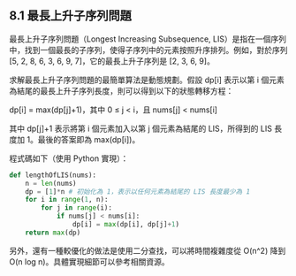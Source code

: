 ## 8.1 最長上升子序列問題

最長上升子序列問題（Longest Increasing Subsequence, LIS）是指在一個序列中，找到一個最長的子序列，使得子序列中的元素按照升序排列。例如，對於序列 [5, 2, 8, 6, 3, 6, 9, 7]，它的最長上升子序列是 [2, 3, 6, 9]。

求解最長上升子序列問題的最簡單算法是動態規劃。假設 dp[i] 表示以第 i 個元素為結尾的最長上升子序列長度，則可以得到以下的狀態轉移方程：

dp[i] = max(dp[j]+1)，其中 0 ≤ j < i，且 nums[j] < nums[i]

其中 dp[j]+1 表示將第 i 個元素加入以第 j 個元素為結尾的 LIS，所得到的 LIS 長度加 1。最後的答案即為 max(dp[i])。

程式碼如下（使用 Python 實現）：

```py
def lengthOfLIS(nums):
    n = len(nums)
    dp = [1]*n # 初始化為 1，表示以任何元素為結尾的 LIS 長度最少為 1
    for i in range(1, n):
        for j in range(i):
            if nums[j] < nums[i]:
                dp[i] = max(dp[i], dp[j]+1)
    return max(dp)
```

另外，還有一種較優化的做法是使用二分查找，可以將時間複雜度從 O(n^2) 降到 O(n log n)。具體實現細節可以參考相關資源。